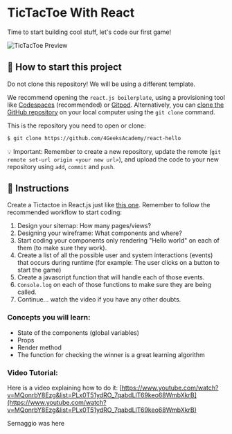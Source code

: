 <!--hide-->
# TicTacToe With React
<!--endhide-->

Time to start building cool stuff, let's code our first game!

![TicTacToe Preview](https://github.com/breatheco-de/exercise-tictactoe-react/blob/master/preview.gif?raw=true)

<onlyfor saas="false" withBanner="false">

## 🌱  How to start this project

Do not clone this repository! We will be using a different template.

We recommend opening the `react.js boilerplate`, using a provisioning tool like [Codespaces](https://4geeks.com/lesson/what-is-github-codespaces) (recommended) or [Gitpod](https://4geeks.com/lesson/how-to-use-gitpod). Alternatively, you can [clone the GitHub repository](https://4geeks.com/how-to/github-clone-repository) on your local computer using the `git clone` command.

This is the repository you need to open or clone:

```sh
$ git clone https://github.com/4GeeksAcademy/react-hello
```

💡 Important: Remember to create a new repository, update the remote (`git remote set-url origin <your new url>`), and upload the code to your new repository using `add`, `commit` and `push`.

</onlyfor>

## 📝 Instructions

Create a Tictactoe in React.js just like [this one](https://github.com/breatheco-de/exercise-tictactoe-react/blob/master/preview.gif?raw=true). Remember to follow the recommended workflow to start coding:

1. Design your sitemap: How many pages/views?
2. Designing your wireframe: What components and where?
3. Start coding your components only rendering "Hello world" on each of them (to make sure they work).
4. Create a list of all the possible user and system interactions (events) that occurs during runtime (for example: The user clicks on a button to start the game)
6. Create a javascript function that will handle each of those events.
7. `Console.log` on each of those functions to make sure they are being called.
9. Continue... watch the video if you have any other doubts.

### Concepts you will learn:

- State of the components (global variables)
- Props
- Render method
- The function for checking the winner is a great learning algorithm

### Video Tutorial:

Here is a video explaining how to do it: [https://www.youtube.com/watch?v=MQonrbY8Ezg&list=PLx0T51ydRO_7qabdLlT69keo68WmbXkrB](https://www.youtube.com/watch?v=MQonrbY8Ezg&list=PLx0T51ydRO_7qabdLlT69keo68WmbXkrB)

Sernaggio was here
